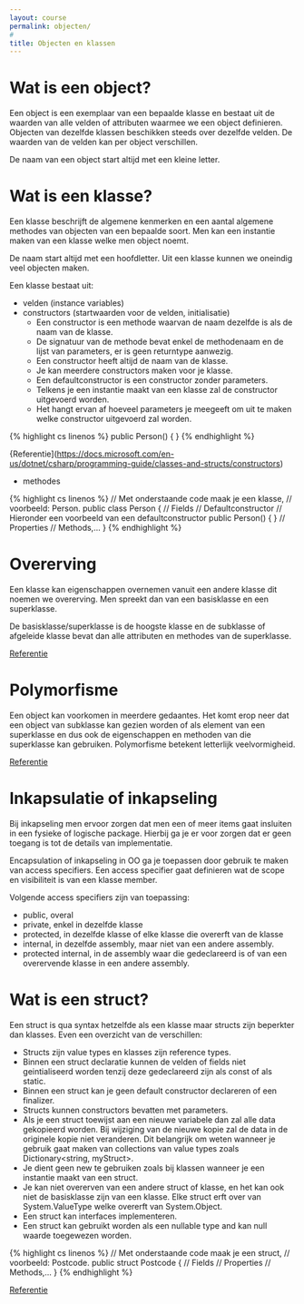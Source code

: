 ```yaml
---
layout: course
permalink: objecten/
#
title: Objecten en klassen
---
```

# Wat is een object?
Een object is een exemplaar van een bepaalde klasse en bestaat uit de waarden van alle velden of attributen waarmee we een object definieren. Objecten van dezelfde klassen beschikken steeds over dezelfde velden. De waarden van de velden kan per object verschillen.

De naam van een object start altijd met een kleine letter.

# Wat is een klasse?
Een klasse beschrijft de algemene kenmerken en een aantal algemene methodes van objecten van een bepaalde soort.
Men kan een instantie maken van een klasse welke men object noemt.

De naam start altijd met een hoofdletter.
Uit een klasse kunnen we oneindig veel objecten maken.

Een klasse bestaat uit:
- velden (instance variables)
- constructors (startwaarden voor de velden, initialisatie)
    - Een constructor is een methode waarvan de naam dezelfde is als de naam van de klasse.
    - De signatuur van de methode bevat enkel de methodenaam en de lijst van parameters, er is geen returntype aanwezig.
    - Een constructor heeft altijd de naam van de klasse.
    - Je kan meerdere constructors maken voor je klasse.
    - Een defaultconstructor is een constructor zonder parameters.
    - Telkens je een instantie maakt van een klasse zal de constructor uitgevoerd worden.
    - Het hangt ervan af hoeveel parameters je meegeeft om uit te maken welke constructor uitgevoerd zal worden.

{% highlight cs linenos %}
    public Person()
    {
    }
{% endhighlight %}    

{Referentie](https://docs.microsoft.com/en-us/dotnet/csharp/programming-guide/classes-and-structs/constructors)

- methodes

{% highlight cs linenos %}
// Met onderstaande code maak je een klasse, 
// voorbeeld: Person.
public class Person
{
    // Fields
    // Defaultconstructor
    // Hieronder een voorbeeld van een defaultconstructor
    public Person()
    {
    }
    // Properties
    // Methods,...
}
{% endhighlight %}

# Overerving
Een klasse kan eigenschappen overnemen vanuit een andere klasse dit noemen we overerving.
Men spreekt dan van een basisklasse en een superklasse.

De basisklasse/superklasse is de hoogste klasse en de subklasse of afgeleide klasse bevat dan alle attributen en methodes van de superklasse.

[Referentie](https://docs.microsoft.com/en-us/dotnet/csharp/programming-guide/classes-and-structs/inheritance)

# Polymorfisme
Een object kan voorkomen in meerdere gedaantes.
Het komt erop neer dat een object van subklasse kan gezien worden of als element van een superklasse en dus ook de eigenschappen en methoden van die superklasse kan gebruiken.
Polymorfisme betekent letterlijk veelvormigheid.

[Referentie](https://docs.microsoft.com/en-us/dotnet/csharp/programming-guide/classes-and-structs/polymorphism)

# Inkapsulatie of inkapseling
Bij inkapseling men ervoor zorgen dat men een of meer items gaat insluiten in een fysieke of logische package.
Hierbij ga je er voor zorgen dat er geen toegang is tot de details van implementatie.

Encapsulation of inkapseling in OO ga je toepassen door gebruik te maken van access specifiers.
Een access specifier gaat definieren wat de scope en visibiliteit is van een klasse member.

Volgende access specifiers zijn van toepassing:

- public, overal
- private, enkel in dezelfde klasse
- protected, in dezelfde klasse of elke klasse die overerft van de klasse
- internal, in dezelfde assembly, maar niet van een andere assembly.
- protected internal, in de assembly waar die gedeclareerd is of van een overervende klasse in een andere assembly.

# Wat is een struct?

Een struct is qua syntax hetzelfde als een klasse maar structs zijn beperkter dan klasses.
Even een overzicht van de verschillen:

- Structs zijn value types en klasses zijn reference types.
- Binnen een struct declaratie kunnen de velden of fields niet geintialiseerd worden tenzij deze gedeclareerd zijn als const of als static.
- Binnen een struct kan je geen default constructor declareren of een finalizer.
- Structs kunnen constructors bevatten met parameters.
- Als je een struct toewijst aan een nieuwe variabele dan zal alle data gekopieerd worden.
Bij wijziging van de nieuwe kopie zal de data in de originele kopie niet veranderen.
Dit belangrijk om weten wanneer je gebruik gaat maken van collections van value types zoals Dictionary<string, myStruct>.
- Je dient geen new te gebruiken zoals bij klassen wanneer je een instantie maakt van een struct.
- Je kan niet overerven van een andere struct of klasse, en het kan ook niet de basisklasse zijn van een klasse. Elke struct erft over van System.ValueType welke overerft van System.Object.
- Een struct kan interfaces implementeren.
- Een struct kan gebruikt worden als een nullable type and kan null waarde toegewezen worden.

{% highlight cs linenos %}
// Met onderstaande code maak je een struct, 
// voorbeeld: Postcode.
public struct Postcode
{
    // Fields
    // Properties
    // Methods,...
}
{% endhighlight %}

[Referentie](https://docs.microsoft.com/en-us/dotnet/csharp/programming-guide/classes-and-structs/access-modifiers)